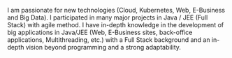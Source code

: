 I am passionate for new technologies (Cloud, Kubernetes, Web, E-Business and Big Data).
I participated in many major projects in Java / JEE (Full Stack) with agile method.
I have in-depth knowledge in the development of big applications in Java/JEE (Web, E-Business sites, back-office applications, Multithreading, etc.) with a Full Stack background and an in-depth vision beyond programming and a strong adaptability.

